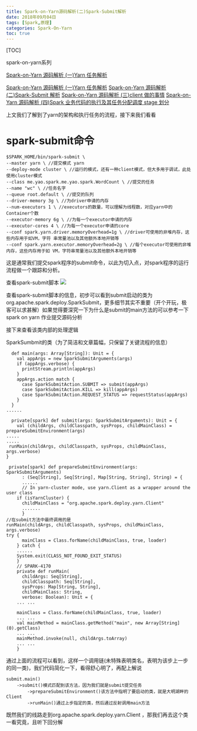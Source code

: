 ```yaml
---
title: Spark-on-Yarn源码解析(二)Spark-Submit解析
date: 2018年09月04日
tags: [Spark,原理]
categories: Spark-On-Yarn
toc: true
---
```


[TOC]

spark-on-yarn系列

[Spark-on-Yarn 源码解析 (一)Yarn 任务解析]("http://www.gangtieguo.cn/2018/09/04/Spark-on-Yarn%E6%BA%90%E7%A0%81%E8%A7%A3%E6%9E%90(%E4%B8%80)Yarn%E4%BB%BB%E5%8A%A1%E8%A7%A3%E6%9E%90/")

[Spark-on-Yarn 源码解析 (一)Yarn 任务解析](http://www.gangtieguo.cn/2018/09/04/Spark-on-Yarn%E6%BA%90%E7%A0%81%E8%A7%A3%E6%9E%90(%E4%B8%80)Yarn%E4%BB%BB%E5%8A%A1%E8%A7%A3%E6%9E%90/)
[Spark-on-Yarn 源码解析 (二)Spark-Submit 解析](http://www.gangtieguo.cn/2018/09/04/Spark-on-Yarn%E6%BA%90%E7%A0%81%E8%A7%A3%E6%9E%90(%E4%BA%8C)Spark-Submit%E8%A7%A3%E6%9E%90/)
[Spark-on-Yarn 源码解析 (三)client 做的事情](http://www.gangtieguo.cn/2018/09/04/Spark-on-Yarn%E6%BA%90%E7%A0%81%E8%A7%A3%E6%9E%90(%E4%B8%89)client%E5%81%9A%E7%9A%84%E4%BA%8B%E6%83%85/)
[Spark-on-Yarn 源码解析 (四)Spark 业务代码的执行及其任务分配调度 stage 划分](http://www.gangtieguo.cn/2018/09/04/Spark-on-Yarn%E6%BA%90%E7%A0%81%E8%A7%A3%E6%9E%90(%E5%9B%9B)Spark%E4%B8%9A%E5%8A%A1%E4%BB%A3%E7%A0%81%E7%9A%84%E6%89%A7%E8%A1%8C%E5%8F%8A%E5%85%B6%E4%BB%BB%E5%8A%A1%E5%88%86%E9%85%8D%E8%B0%83%E5%BA%A6stage%E5%88%92%E5%88%86/)




上文我们了解到了yarn的架构和执行任务的流程，接下来我们看看

# spark-submit命令

    $SPARK_HOME/bin/spark-submit \
    --master yarn \ //提交模式 yarn
    --deploy-mode cluster \ //运行的模式，还有一种client模式，但大多用于调试，此处使用cluster模式
    --class me.yao.spark.me.yao.spark.WordCount \ //提交的任务
    --name "wc" \ //任务名字
    --queue root.default \ //提交的队列
    --driver-memory 3g \ //为driver申请的内存
    --num-executors 1 \ //executors的数量，可以理解为线程数，对应yarn中的Container个数
    --executor-memory 6g \ //为每一个executor申请的内存
    --executor-cores 4 \ //为每一个executor申请的core
    --conf spark.yarn.driver.memoryOverhead=1g \ //driver可使用的非堆内存，这些内存用于如VM，字符 串常量池以及其他额外本地开销等
    --conf spark.yarn.executor.memoryOverhead=2g \ //每个executor可使用的非堆内存，这些内存用于如 VM，字符串常量池以及其他额外本地开销等

这是通常我们提交spark程序的submit命令，以此为切入点，对spark程序的运行流程做一个跟踪和分析。
<!--more-->
查看spark-submit脚本
![](http://pebgsxjpj.bkt.clouddn.com/15359432887877.jpg)

查看spark-submit脚本的信息，初步可以看到submit启动的类为org.apache.spark.deploy.SparkSubmit，更多细节其实不重要（开个开玩，极客可以求甚解）如果觉得要深究一下为什么是submit的main方法的可以参考一下spark on yarn 作业提交源码分析



接下来查看该类内部的处理逻辑

SparkSumbmit的类（为了简洁和文章篇幅，只保留了关键流程的信息）

      def main(args: Array[String]): Unit = {
        val appArgs = new SparkSubmitArguments(args)
        if (appArgs.verbose) {
          printStream.println(appArgs)
        }
        appArgs.action match {
          case SparkSubmitAction.SUBMIT => submit(appArgs)
          case SparkSubmitAction.KILL => kill(appArgs)
          case SparkSubmitAction.REQUEST_STATUS => requestStatus(appArgs)
        }
      }
    ......
    
      private[spark] def submit(args: SparkSubmitArguments): Unit = {
        val (childArgs, childClasspath, sysProps, childMainClass) = 
    prepareSubmitEnvironment(args)
    .....
    .....
     runMain(childArgs, childClasspath, sysProps, childMainClass, args.verbose)
    }
    
     private[spark] def prepareSubmitEnvironment(args: SparkSubmitArguments)
          : (Seq[String], Seq[String], Map[String, String], String) = {
          ......
          // In yarn-cluster mode, use yarn.Client as a wrapper around the user class
        if (isYarnCluster) {
          childMainClass = "org.apache.spark.deploy.yarn.Client"
          .......
          }
    //在submit方法中最终调用的是
    runMain(childArgs, childClasspath, sysProps, childMainClass, args.verbose)
    try {
          mainClass = Class.forName(childMainClass, true, loader)
        } catch {
        ......
        System.exit(CLASS_NOT_FOUND_EXIT_STATUS)
        }
        // SPARK-4170
        private def runMain(
          childArgs: Seq[String],
          childClasspath: Seq[String],
          sysProps: Map[String, String],
          childMainClass: String,
          verbose: Boolean): Unit = {
        ... ...
        
        mainClass = Class.forName(childMainClass, true, loader)
        ... ...
        val mainMethod = mainClass.getMethod("main", new Array[String](0).getClass)
        ... ...
        mainMethod.invoke(null, childArgs.toArray)
        ... ...
        }

通过上面的流程可以看到，这样一个调用链(未特殊表明类名，表明为该步上一步的同一类)，我们代码简化一下，看得舒心明了，再配上解说

    submit.main()
        ->submit()模式匹配到该方法，因为我们就是submit提交任务
            ->prepareSubmitEnvironment()该方法中指明了要启动的类，就是大明湖畔的Client
            ->runMain()通过上步指定的类，然后通过反射调用main方法

既然我们的线路走到org.apache.spark.deploy.yarn.Client        ，那我们再去这个类一看究竟，且听下回分解

